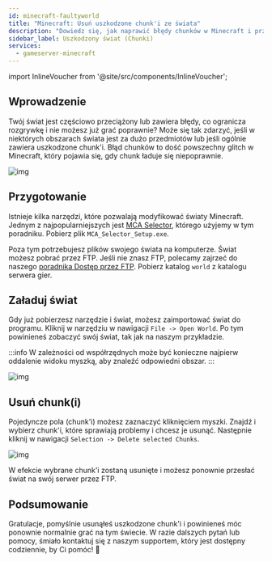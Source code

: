 ```yaml
---
id: minecraft-faultyworld
title: "Minecraft: Usuń uszkodzone chunk'i ze świata"
description: "Dowiedz się, jak naprawić błędy chunków w Minecraft i przywrócić płynną rozgrywkę poprzez usunięcie uszkodzonych fragmentów świata → Sprawdź teraz"
sidebar_label: Uszkodzony świat (Chunki)
services:
  - gameserver-minecraft
---
```


import InlineVoucher from '@site/src/components/InlineVoucher';

## Wprowadzenie

Twój świat jest częściowo przeciążony lub zawiera błędy, co ogranicza rozgrywkę i nie możesz już grać poprawnie? Może się tak zdarzyć, jeśli w niektórych obszarach świata jest za dużo przedmiotów lub jeśli ogólnie zawiera uszkodzone chunk'i. Błąd chunków to dość powszechny glitch w Minecraft, który pojawia się, gdy chunk ładuje się niepoprawnie.

![img](https://screensaver01.zap-hosting.com/index.php/s/A5bj6posqkTfGK8/preview)

## Przygotowanie

Istnieje kilka narzędzi, które pozwalają modyfikować światy Minecraft. Jednym z najpopularniejszych jest [MCA Selector](https://github.com/Querz/mcaselector), którego użyjemy w tym poradniku. Pobierz plik `MCA_Selector_Setup.exe`.

Poza tym potrzebujesz plików swojego świata na komputerze. Świat możesz pobrać przez FTP. Jeśli nie znasz FTP, polecamy zajrzeć do naszego [poradnika Dostęp przez FTP](gameserver-ftpaccess.md). Pobierz katalog `world` z katalogu serwera gier.

## Załaduj świat

Gdy już pobierzesz narzędzie i świat, możesz zaimportować świat do programu. Kliknij w narzędziu w nawigacji `File -> Open World`. Po tym powinieneś zobaczyć swój świat, tak jak na naszym przykładzie.

:::info
W zależności od współrzędnych może być konieczne najpierw oddalenie widoku myszką, aby znaleźć odpowiedni obszar.
:::

![img](https://screensaver01.zap-hosting.com/index.php/s/eGY45mKdd4ZEwW4/download)

## Usuń chunk(i)

Pojedyncze pola (chunk'i) możesz zaznaczyć kliknięciem myszki. Znajdź i wybierz chunk'i, które sprawiają problemy i chcesz je usunąć. Następnie kliknij w nawigacji `Selection -> Delete selected Chunks`.

![img](https://screensaver01.zap-hosting.com/index.php/s/HDCAEX3iWyjjXQm/download)

W efekcie wybrane chunk'i zostaną usunięte i możesz ponownie przesłać świat na swój serwer przez FTP.

## Podsumowanie

Gratulacje, pomyślnie usunąłeś uszkodzone chunk'i i powinieneś móc ponownie normalnie grać na tym świecie. W razie dalszych pytań lub pomocy, śmiało kontaktuj się z naszym supportem, który jest dostępny codziennie, by Ci pomóc! 🙂

<InlineVoucher />